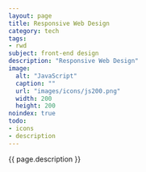 ```yaml
---
layout: page
title: Responsive Web Design
category: tech
tags:
- rwd
subject: front-end design
description: "Responsive Web Design"
image:
  alt: "JavaScript"
  caption: ""
  url: "images/icons/js200.png"
  width: 200
  height: 200
noindex: true
todo:
- icons
- description
---
```


{{ page.description }}

